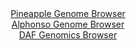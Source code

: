 <div id="Pineapple_Genome_Browser" align="center">
  <a href="https://igv.org/app/?sessionURL=blob:zZLRTtswFIbfxVLRJrmJnTQtiYSmwgqUVoAoWSkIRW7ipIbENraT0FZ993lo026GRC82TfKFfeTk_OfztwUNVZoJDiLgOThwMAYQ6JVoZ6SSJb0kFdUgykmpKQSK5lRRnlIQbUFOtCHxzdR.uTJG6sh1mZHdivBCONp3SEU2gpNWO6mo3BNRlmQpFDFCafdYkUa4rGi6LV0SKR3b23cCNyOGuKSUK8G1cCXlRdLa_yW_SklBuahoUtWlYW8BEpvHZsycnHwZzmfDNKVaT.h6nB0NJ.PhN38U35_1T.7jq_N53J8fzFjBiakVPXoK6ibNO97pazbYeNPppheOqji.en4aX_c6_teD0atkiuojPMCHftD3fGTRMJ7R1_9parvYnpPr9aQyC7_jHY8xZSdpWVsKBZerC3H7shz9cXYMdhCUIq2tDSBdqUGEEfRRHwZev_tjiw8hQqElpAQD0cMjBEaR9Nlef9gCs5bWGaDpS_2mDwRCZVSBqBsiNMBh6AW9QQ.FId7BLahV.ffwnsY34QB5Q8_rJzkrjRU6SzSX2iGcO9YIp9jsyTOIQ3zrtcXlpNF3Yb04z8ZmcXHWco3eYQmBbf32hHbQjyT6J.Z9JIhjlvvqZibPfk9UXHqt9awSxR1aCKnbHpqw9F1A.8HJhaqIsfdtxR5_.tYQxQg3ttAwzZasZGY9txxFCyJs2yAIUlEK6yFQxfITggjiAH3.rae_e9x9Bw--">Pineapple Genome Browser</a>
</div>
<div id="Alphonso_Genome_Browser" align="center">
  <a href="https://igv.org/app/?sessionURL=blob:zZJba9swGIb_i6BlA8e27NiODWU4h24hadNDXJeWYhRZdsRsS5Nkp27If59WNnazQnOxMdCF9KHD.z169qAjQlLWgAg4JvRMCIEB5JbtblHNK3KJaiJBVKBKEgMIUhBBGkxAtAcFkgolN0t9cqsUl5FlUcUHNWpKZkrXRDV6YQ3aSROz2pqwqkIbJpBiQlpjgTpm0bIb7MgGcW7qt13Ts3KkkIUqvmWNZBYnTZnt9H3Zr1JWkobVJKvbStHXAJnOozPmZoE.xeltjDGRckH6eX4WL.bxnTtLHj77k4dk9SVN_PT0lpYNUq0gZxf8ciHaPsDe6mqG7ndjtYLXyfIul_MTd3o6e.ZUEHkGAzhyPd9xhhoMbXLy_D_1rAc9su_LMZ6mZTGt1.FwfpHOu_mE96sTZ7zux6M3Oj8YoGK41SYAvBVBBG3DtX3Dc_zBjykcGbYdaj6CURA9PhlACYS_6u2Pe6B6rn0BknxrX9UxABM5ESAahLYdwDB0vGEwtMMQHow9aEX19.CeJzdhYDux4_hZQSulZc4z2XBpoqYxO1yY5cuRNFdXwofe.sQ5DxKehOvJ7D6fXQdfljHeln.k6WkC.vHXL9StvifTPzHvPUFMtTlWt5dWrFWcL7zFxRI_9.FILJZJl07hOnkTz3FoCiZqpPR.XdHLn751SFDUKF3oqKQbWlHVp5oi24EIOq7WFmBWMe0hEOXmg23YBvTsj7_1dA9Ph.8-">Alphonso Genome Browser</a>
</div>


<div id="DAF_Genomics_Browser" align="center">
  <a href="https://igv.org/app/?sessionURL=blob:tZFra9swFIb_i6D9ZDuW7NixIQyvadcsvWwNXraWEk5tORa1JFeS52Qh_33C6xhslDHoQBIS5_K.Os8efaVKMylQioiHxx7GyEG6lv0SeNvQK.BUo7SCRlMHKVpRRUVBUbpHFWgD.c2FrayNaXU6GpVQuRsqJGeF9nTgQetq2Zma2lSXeMDhmxTQa6.Q3CYbGEHT1lJoOYKioFq7_qilYrPuwR4_Y.uhJV3zrjFsUF1bE9ZY6VVg3TJR0u1fjPwHZbvYm2y1zIb6Bd3Ny2m2mGefgtP89l10cptfn6_yaHW8ZBsBplN0mi.PyNtLdWnPCb9SX.Zn_Uqa7QTr2aKt.qNgdny6bZmieopjPAnGEQlidHBQI4vOYkBFrXCKQycmE4eEoft8tYl2DkoylN7dO8goKB5t.t0emV1rYSFNn7qBm4OkKqlCqZv4foyThIzDOPSTBB.cPepU88o0z_KbJPZJRkjkPQC3.hVrhhFaoT.Dr4Xyt852_yuq8im4OPn8_kHNoo87HwuDH4P.wzU77.ULmBz04rcqqTgYG_rxfIYCjVXjVJhfVILD_eE7">DAF Genomics Browser</a>
</div>
